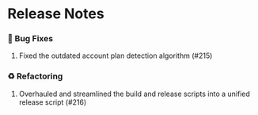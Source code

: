 # Release Notes

### 🐛 Bug Fixes

1. Fixed the outdated account plan detection algorithm (#215)

### ♻️ Refactoring

1. Overhauled and streamlined the build and release scripts into a unified release script (#216)
